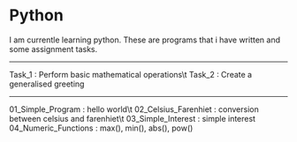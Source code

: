 # Python
I am currentle learning python. These are programs that i have written and some assignment tasks.

-------------------------------------------------------------------------------------------------------

Task_1 : Perform basic mathematical operations\t
Task_2 : Create a generalised greeting 

-------------------------------------------------------------------------------------------------------

01_Simple_Program : hello world\t
02_Celsius_Farenhiet : conversion between celsius and farenhiet\t
03_Simple_Interest : simple interest
04_Numeric_Functions : max(), min(), abs(), pow()
